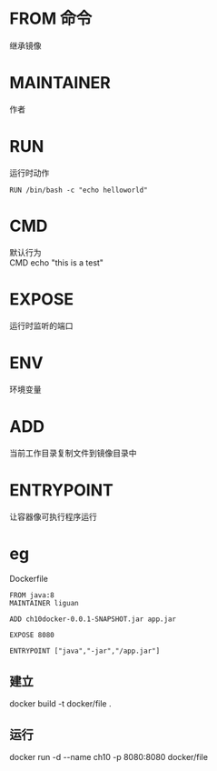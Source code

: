
# FROM 命令
继承镜像

# MAINTAINER 
作者

# RUN 
运行时动作
```
RUN /bin/bash -c "echo helloworld"

```

# CMD
默认行为    
CMD echo "this is a test"   

# EXPOSE 

运行时监听的端口

# ENV 

环境变量

# ADD 
当前工作目录复制文件到镜像目录中

# ENTRYPOINT

让容器像可执行程序运行  


# eg

Dockerfile
```
FROM java:8
MAINTAINER liguan

ADD ch10docker-0.0.1-SNAPSHOT.jar app.jar

EXPOSE 8080

ENTRYPOINT ["java","-jar","/app.jar"]
```

## 建立
docker build -t docker/file .

## 运行
docker run -d --name ch10 -p 8080:8080 docker/file

